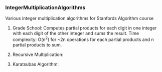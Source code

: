 ### IntegerMultiplicationAlgorithms

Various integer multiplication algorithms for Stanfords Algorithm course
1. Grade School: Computes partial products for each digit in one integer with each digit of the other integer and sums the result. Time complexity: O(n<sup>2</sup>) for ~2n operations for each partial products and n partial products to sum.

2. Recursive Multiplication:

3. Karatsubas Algorithm:
